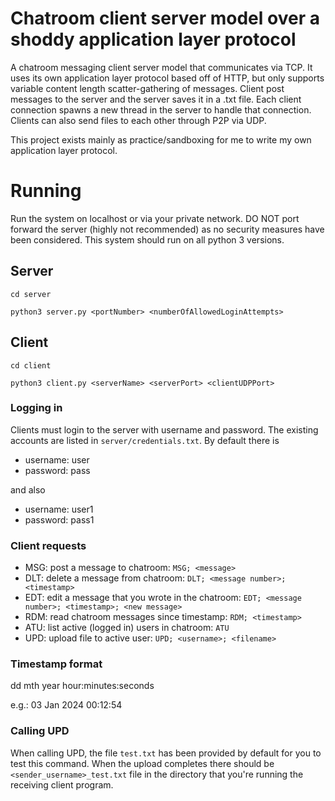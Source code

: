 # Chatroom client server model over a shoddy application layer protocol
A chatroom messaging client server model that communicates via TCP. It uses its own application layer protocol based off of HTTP, but only supports variable content length scatter-gathering of messages. Client post messages to the server and the server saves it in a .txt file. Each client connection spawns a new thread in the server to handle that connection. Clients can also send files to each other through P2P via UDP.

This project exists mainly as practice/sandboxing for me to write my own application layer protocol.

# Running
Run the system on localhost or via your private network. DO NOT port forward the server (highly not recommended) as no security measures have been considered. This system should run on all python 3 versions.

## Server
`cd server`

`python3 server.py <portNumber> <numberOfAllowedLoginAttempts>`

## Client
`cd client`

`python3 client.py <serverName> <serverPort> <clientUDPPort>`

### Logging in
Clients must login to the server with username and password. The existing accounts are listed in `server/credentials.txt`.
By default there is 
- username: user
- password: pass

and also

- username: user1
- password: pass1

### Client requests
- MSG: post a message to chatroom: `MSG; <message>`
- DLT: delete a message from chatroom: `DLT; <message number>; <timestamp>`
- EDT: edit a message that you wrote in the chatroom: `EDT; <message number>; <timestamp>; <new message>`
- RDM: read chatroom messages since timestamp: `RDM; <timestamp>`
- ATU: list active (logged in) users in chatroom: `ATU`
- UPD: upload file to active user: `UPD; <username>; <filename> `

### Timestamp format
dd mth year hour:minutes:seconds

e.g.: 03 Jan 2024 00:12:54

### Calling UPD
When calling UPD, the file `test.txt` has been provided by default for you to test this command. When the upload completes there should be `<sender_username>_test.txt` file in the directory that you're running the receiving client program.
